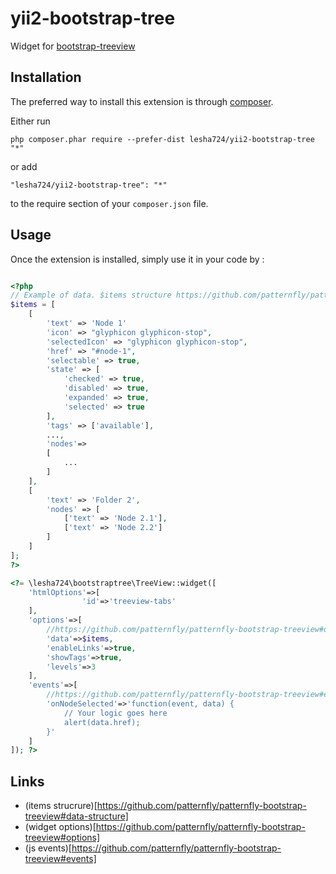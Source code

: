yii2-bootstrap-tree
===================
Widget for [bootstrap-treeview](https://github.com/patternfly/patternfly-bootstrap-treeview)

Installation
------------

The preferred way to install this extension is through [composer](http://getcomposer.org/download/).

Either run

```
php composer.phar require --prefer-dist lesha724/yii2-bootstrap-tree "*"
```

or add

```
"lesha724/yii2-bootstrap-tree": "*"
```

to the require section of your `composer.json` file.


Usage
-----

Once the extension is installed, simply use it in your code by  :

```php

<?php
// Example of data. $items structure https://github.com/patternfly/patternfly-bootstrap-treeview#data-structure
$items = [
    [
        'text' => 'Node 1'
        'icon' => "glyphicon glyphicon-stop",
        'selectedIcon' => "glyphicon glyphicon-stop",
        'href' => "#node-1",
        'selectable' => true,
        'state' => [
            'checked' => true,
            'disabled' => true,
            'expanded' => true,
            'selected' => true
        ],
        'tags' => ['available'],
        ...,
        'nodes'=>
        [
            ...
        ]
    ],
    [
        'text' => 'Folder 2',
        'nodes' => [
            ['text' => 'Node 2.1'],
            ['text' => 'Node 2.2']
        ]
    ]
];
?>

<?= \lesha724\bootstraptree\TreeView::widget([
    'htmlOptions'=>[
                'id'=>'treeview-tabs'
    ],
    'options'=>[
		//https://github.com/patternfly/patternfly-bootstrap-treeview#options
        'data'=>$items,
        'enableLinks'=>true,
        'showTags'=>true,
        'levels'=>3
    ],
    'events'=>[
		//https://github.com/patternfly/patternfly-bootstrap-treeview#events
        'onNodeSelected'=>'function(event, data) {
            // Your logic goes here
            alert(data.href);
        }'
    ]
]); ?>
```

Links
-----
* (items strucrure)[https://github.com/patternfly/patternfly-bootstrap-treeview#data-structure]
* (widget options)[https://github.com/patternfly/patternfly-bootstrap-treeview#options]
* (js events)[https://github.com/patternfly/patternfly-bootstrap-treeview#events]
